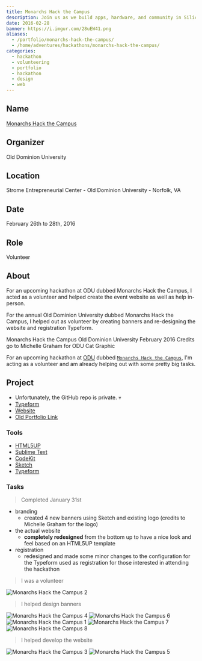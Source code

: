 ```yaml
---
title: Monarchs Hack the Campus
description: Join us as we build apps, hardware, and community in Silicon Harbor. Yeah, we’ll be hacking for 36 hours straight, but we’ll take a chill pill or two. And whether you’re a seasoned veteran or just getting started, we’ve got your back​ every step of the way.
date: 2016-02-28
banner: https://i.imgur.com/28uEW41.png
aliases:
  - /portfolio/monarchs-hack-the-campus/
  - /home/adventures/hackathons/monarchs-hack-the-campus/
categories:
  - hackathon
  - volunteering
  - portfolio
  - hackathon
  - design
  - web
---
```


## Name

[Monarchs Hack the Campus](//www.cs.odu.edu/~acm/hackathon/)

## Organizer

Old Dominion University

## Location

Strome Entrepreneurial Center - Old Dominion University - Norfolk, VA

## Date

February 26th to 28th, 2016

## Role

Volunteer

## About

For an upcoming hackathon at ODU dubbed Monarchs Hack the Campus, I acted as a volunteer and helped create the event website as well as help in-person.

For the annual Old Dominion University dubbed Monarchs Hack the Campus, I helped out as volunteer by creating banners and re-designing the website and registration Typeform.

Monarchs Hack the Campus Old Dominion University February 2016 Credits go to Michelle Graham for ODU Cat Graphic

For an upcoming hackathon at [ODU](//odu.edu) dubbed [`Monarchs Hack the Campus`](//www.cs.odu.edu/~acm/hackathon/), I'm acting as a volunteer and am already helping out with some pretty big tasks.

## Project

* Unfortunately, the GitHub repo is private. 💀️
* [Typeform](https://mhtc-spring-2016.typeform.com/to/RXB7sy)
* [Website](https://www.cs.odu.edu/~acm/hackathon/)
* [Old Portfolio Link](https://fvcproductions.com/portfolio/monarchs-hack-the-campus/)

### Tools

* [HTML5UP](//html5up.net)
* [Sublime Text](//github.com/fvcproductions/Sublime)
* [CodeKit](//incident57.com/codekit/)
* [Sketch](//www.sketchapp.com/)
* [Typeform](//typeform.com)

### Tasks

> Completed January 31st

* branding
  * created 4 new banners using Sketch and existing logo (credits to Michelle Graham for the logo)
* the actual website
  * **completely redesigned** from the bottom up to have a nice look and feel based on an HTML5UP template
* registration
  * redesigned and made some minor changes to the configuration for the Typeform used as registration for those interested in attending the hackathon

> I was a volunteer

![Monarchs Hack the Campus 2](https://i.imgur.com/8jb1rPx.jpg)

> I helped design banners

![Monarchs Hack the Campus 4](https://i.imgur.com/mJ7l1lR.png)
![Monarchs Hack the Campus 6](https://i.imgur.com/8HQxmXg.png)
![Monarchs Hack the Campus 1](https://i.imgur.com/f38bLrA.png)
![Monarchs Hack the Campus 7](https://i.imgur.com/28uEW41.png)
![Monarchs Hack the Campus 8](https://i.imgur.com/p0YWjxt.png)

> I helped develop the website

![Monarchs Hack the Campus 3](https://i.imgur.com/jU6Zfpz.png)
![Monarchs Hack the Campus 5](https://i.imgur.com/P1jZQb4.png)
